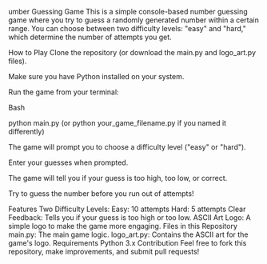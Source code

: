 umber Guessing Game
This is a simple console-based number guessing game where you try to guess a randomly generated number within a certain range. You can choose between two difficulty levels: "easy" and "hard," which determine the number of attempts you get.

How to Play
Clone the repository (or download the main.py and logo_art.py files).

Make sure you have Python installed on your system.

Run the game from your terminal:

Bash

python main.py
(or python your_game_filename.py if you named it differently)

The game will prompt you to choose a difficulty level ("easy" or "hard").

Enter your guesses when prompted.

The game will tell you if your guess is too high, too low, or correct.

Try to guess the number before you run out of attempts!

Features
Two Difficulty Levels:
Easy: 10 attempts
Hard: 5 attempts
Clear Feedback: Tells you if your guess is too high or too low.
ASCII Art Logo: A simple logo to make the game more engaging.
Files in this Repository
main.py: The main game logic.
logo_art.py: Contains the ASCII art for the game's logo.
Requirements
Python 3.x
Contribution
Feel free to fork this repository, make improvements, and submit pull requests!
